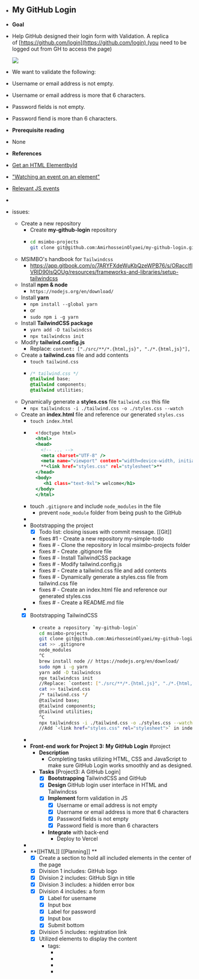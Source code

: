 - ## My GitHub Login
- **Goal**
- Help GitHub designed their login form with Validation. A replica of [https://github.com/login](https://github.com/login) (you need to be logged out from GH to access the page)
  
  ![](https://i.imgur.com/W7JDJip.png)
- We want to validate the following:
- Username or email address is not empty.
- Username or email address is more that 6 characters.
- Password fields is not empty.
- Password fiend is more than 6 characters.
- **Prerequisite reading**
- None
- **References**
- [Get an HTML ElementbyId](https://developer.mozilla.org/en-US/docs/Web/API/Document/getElementById)
- ["Watching an event on an element"](https://www.w3schools.com/jsref/met_element_addeventlistener.asp)
- [Relevant JS events](https://data-flair.training/blogs/javascript-event-types/)
-
- issues:
	- Create a new repository
		- Create **my-github-login** repository
		- ```bash
		  cd msimbo-projects
		  git clone git@github.com:AmirhosseinOlyaei/my-github-login.git
		  ```
	- MSIMBO's handbook for `Tailwindcss`
		- https://app.gitbook.com/o/7ARYFXdeWuKbQzeWPB76/s/ORacclflVRID90lsQOUg/resources/frameworks-and-libraries/setup-tailwindcss
	- Install **npm & node**
		- `https://nodejs.org/en/download/`
	- Install **yarn**
		- `npm install --global yarn`
		- or
		- `sudo npm i -g yarn`
	- Install **TailwindCSS package**
		- `yarn add -D tailwindcss`
		- `npx tailwindcss init`
	- Modify **tailwind.config.js**
		- Replace: `content: ["./src/**/*.{html,js}", "./*.{html,js}"],`
	- Create a **tailwind.css** file and add contents
		- `touch tailwind.css`
		- ```tailwind.css
		  /* tailwind.css */
		  @tailwind base;
		  @tailwind components;
		  @tailwind utilities;
		  ```
	- Dynamically generate a **styles.css** file `tailwind.css` this file
		- `npx tailwindcss -i ./tailwind.css -o ./styles.css --watch`
	- Create an **index.html** file and reference our generated `styles.css`
		- `touch index.html`
		- ```index.html
		  	<!doctype html>
		  	<html>
		  	<head>
		  	  <!-- ... -->
		  	  <meta charset="UTF-8" />
		  	  <meta name="viewport" content="width=device-width, initial-scale=1.0" />
		  	  **<link href="styles.css" rel="stylesheet">**
		  	</head>
		  	<body>
		  	   <h1 class="text-9xl"> welcome</h1>
		  	</body>
		  	</html>
		  ```
		- touch `.gitignore` and include `node_modules` in the file
			- prevent `node_module` folder from being push to the GitHub
		-
		- Bootstrapping the project
			- [x] Todo list: closing issues with commit message. [[Git]]
			- fixes #1 - Create a new repository my-simple-todo
			- fixes # - Clone the repository in local msimbo-projects folder
			- fixes # - Create .gitignore file
			- fixes # - Install TailwindCSS package
			- fixes # - Modify tailwind.config.js
			- fixes # - Create a tailwind.css file and add contents
			- fixes # - Dynamically generate a styles.css file from tailwind.css file
			- fixes # - Create an index.html file and reference our generated styles.css
			- fixes # - Create a README.md file
		-
		- [x] Bootstrapping TailwindCSS
			- ```zsh
			  create a repository `my-github-login`
			  cd msimbo-projects
			  git clone git@github.com:AmirhosseinOlyaei/my-github-login.git
			  cat >> .gitignore
			  node_modules
			  ^C
			  brew install node // https://nodejs.org/en/download/
			  sudo npm i -g yarn
			  yarn add -D tailwindcss
			  npx tailwindcss init
			  //Replace: `content: ["./src/**/*.{html,js}", "./*.{html,js}"],` in tailwind.config.js
			  cat >> tailwind.css
			  /* tailwind.css */
			  @tailwind base;
			  @tailwind components;
			  @tailwind utilities;
			  ^C
			  npx tailwindcss -i ./tailwind.css -o ./styles.css --watch
			  //Add `<link href="styles.css" rel="stylesheet">` in index.html
			  
			  ```
		-
		- **Front-end work for Project 3: My GitHub Login** #project
			- **Description**
				- Completing tasks utilizing HTML, CSS and JavaScript to make sure GitHub Login works smoothly and as designed.
			- **Tasks** [Project3: A GitHub Login]
				- [x] **Bootstrapping** TailwindCSS and GitHub
				- [x] **Design** GitHub login user interface in HTML and Tailwindcss
				- [x] **Implement** form validation in JS
					- [x] Username or email address is not empty
					- [x] Username or email address is more that 6 characters
					- [x] Password fields is not empty
					- [x] Password field is more than 6 characters
				- **Integrate** with back-end
					- Deploy to Vercel
		-
		- **[[HTML]] [[Planning]] **
			- [x] Create a section to hold all included elements in the center of the page
			- [x] Division 1 includes: GitHub logo
			- [x] Division 2 includes: GitHub Sign in title
			- [x] Division 3 includes: a hidden error box
			- [x] Division 4 includes: a form
				- [x] Label for username
				- [x] Input box
				- [x] Label for password
				- [x] Input box
				- [x] Submit bottom
			- [x] Division 5 includes: registration link
			- [x] Utilized elements to display the content
				- tags:
					- <html>
					- <meta>
					- <link>
					- <title>
					- <body>
					- <div>
					- <img>
					- <p>
					- <form>
					- <label>
					- <input>
					- <script>
				- attributes:
					- lang
					- charset
					- name
					- content
					- initial-scale
					- href
					- rel
					- class
					- id
					- src
					- alt
					- type
					- value
					- type
		-
		- **[[CSS]] [[Planning]] **
			- Basics - Cascading Style Sheets to format the layout of the app
			- Selectors - class, id, ...
			- Box Model - Content, Padding, Border and Margin
			- Properties - color, border, margin, font-style, ...
			- Responsive & Flexbox - mobile first
			- [x] Framework: TailwindCSS
				- m-n -> margin
				- p-n -> padding
				- border
				- rounded-md
				- bg -> background
				- w -> width
				- flex
				- flex-col
				- justify-center
				- items-center
				- space-x-n
				- text-sm
				- text-color-n
		-
		- **[[JavaScript]] [[Planning]]**
			- [[Code along]]
				- [[f23c1-google-converter]]
			- **Tasks**
				- [x] get elements by id from html and put in a variable
				- [x] add an event listener by submit and run a function
					- [x] prevent default page refresh function
					- [x] conditional statements to check:
					- [x] Username or email address is not empty
					- [x] Username or email address is more that 6 characters
					- [x] Password fields is not empty
					- [x] Password field is more than 6 characters
					- [x] show error message if not true
					- [x] hide error message if true
			- Define types and variables
				- .String()
				  id:: 63deffc2-a17d-4c6d-b892-877d22c1c62d
				- const xElements
				- const xValues
			- Implement functions
				- .getElementById()
				- .innerHTML
				- .addEventListener()
				- .preventDefault()
				- .includes()
			- Conditions
				- if
				- else if
				- else